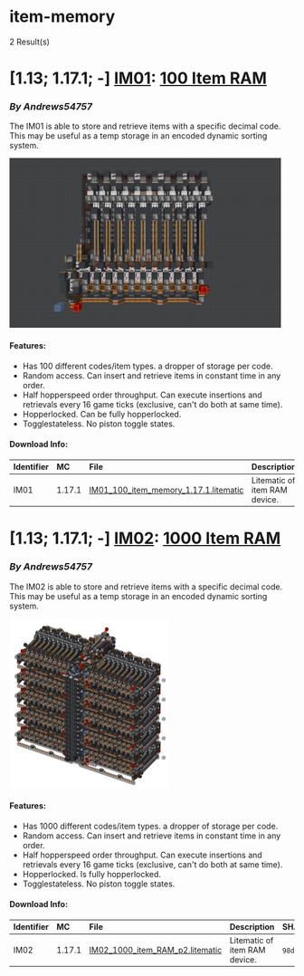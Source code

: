 # item-memory
2 Result(s)

# [1.13; 1.17.1; -] [IM01](IM01%20100%20Item%20RAM): [100 Item RAM](IM01%20100%20Item%20RAM/IM01_100_Item_RAM.pdf)
### *By Andrews54757*

The IM01 is able to store and retrieve items with a specific decimal code. This may be useful as a temp storage in an encoded dynamic sorting system.

<img src="IM01%20100%20Item%20RAM/itemram.png?raw=1" height="300px">

#### Features:
- Has 100 different codes/item types. a dropper of storage per code.
- Random access. Can insert and retrieve items in constant time in any order.
- Half hopperspeed order throughput. Can execute insertions and retrievals every 16 game ticks (exclusive, can't do both at same time).
- Hopperlocked. Can be fully hopperlocked.
- Togglestateless. No piston toggle states.

#### Download Info:
|Identifier   | MC       | File                                                                                                           | Description                     | SHA256                                                              |
|------------ |:-------- |:-------------------------------------------------------------------------------------------------------------- |:------------------------------- |:--------------------------------------------------------------------|
|IM01         | 1.17.1   | [IM01_100_item_memory_1.17.1.litematic](IM01%20100%20Item%20RAM/IM01_100_item_memory_1.17.1.litematic?raw=1)   | Litematic of item RAM device.   | `24ae02fe85023bb4509ccf9c224438a2a4c5bbd143277a2ba30e230c254b4628`  |



# [1.13; 1.17.1; -] [IM02](IM02%201000%20Item%20RAM): [1000 Item RAM](IM02%201000%20Item%20RAM/IM02_1000_Item_RAM.pdf)
### *By Andrews54757*

The IM02 is able to store and retrieve items with a specific decimal code. This may be useful as a temp storage in an encoded dynamic sorting system.

<img src="IM02%201000%20Item%20RAM/ram2.png?raw=1" height="300px">

#### Features:
- Has 1000 different codes/item types. a dropper of storage per code.
- Random access. Can insert and retrieve items in constant time in any order.
- Half hopperspeed order throughput. Can execute insertions and retrievals every 16 game ticks (exclusive, can't do both at same time).
- Hopperlocked. Is fully hopperlocked.
- Togglestateless. No piston toggle states.

#### Download Info:
|Identifier   | MC       | File                                                                                                | Description                     | SHA256                                                              |
|------------ |:-------- |:--------------------------------------------------------------------------------------------------- |:------------------------------- |:--------------------------------------------------------------------|
|IM02         | 1.17.1   | [IM02_1000_item_RAM_p2.litematic](IM02%201000%20Item%20RAM/IM02_1000_item_RAM_p2.litematic?raw=1)   | Litematic of item RAM device.   | `98d264ac5f9ac5f3410d7e20efcc5eb6e6d01f1613cb393d7962303eec618faf`  |
